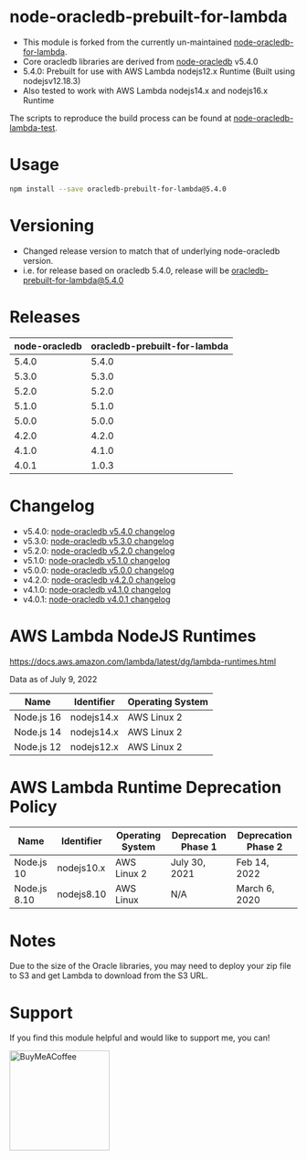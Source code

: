 # node-oracledb-prebuilt-for-lambda

 - This module is forked from the currently un-maintained [node-oracledb-for-lambda](https://github.com/nalbion/node-oracledb-for-lambda).
 - Core oracledb libraries are derived from [node-oracledb](https://github.com/oracle/node-oracledb) v5.4.0
 - 5.4.0: Prebuilt for use with AWS Lambda nodejs12.x Runtime (Built using nodejsv12.18.3)
 - Also tested to work with AWS Lambda nodejs14.x and nodejs16.x Runtime
 
The scripts to reproduce the build process can be found at [node-oracledb-lambda-test](https://github.com/romanbalayan/node-oracledb-lambda-test). 

# Usage

```bash
npm install --save oracledb-prebuilt-for-lambda@5.4.0
```

# Versioning
 - Changed release version to match that of underlying node-oracledb version. 
 - i.e. for release based on oracledb 5.4.0, release will be oracledb-prebuilt-for-lambda@5.4.0
 
 
 # Releases
 | node-oracledb       | oracledb-prebuilt-for-lambda    |
 | ------------------- | ---------- |
 | 5.4.0               | 5.4.0      |
 | 5.3.0               | 5.3.0      |
 | 5.2.0               | 5.2.0      |
 | 5.1.0               | 5.1.0      |
 | 5.0.0               | 5.0.0      |
 | 4.2.0               | 4.2.0      |
 | 4.1.0               | 4.1.0      |
 | 4.0.1               | 1.0.3      |

 
 # Changelog
 - v5.4.0: [node-oracledb v5.4.0 changelog](https://github.com/oracle/node-oracledb/blob/main/CHANGELOG.md#node-oracledb-v540-9-jun-2022)
 - v5.3.0: [node-oracledb v5.3.0 changelog](https://github.com/oracle/node-oracledb/blob/main/CHANGELOG.md#node-oracledb-v530-22-oct-2021)
 - v5.2.0: [node-oracledb v5.2.0 changelog](https://github.com/oracle/node-oracledb/blob/main/CHANGELOG.md#node-oracledb-v520-7-jun-2021)
 - v5.1.0: [node-oracledb v5.1.0 changelog](https://github.com/oracle/node-oracledb/blob/master/CHANGELOG.md#node-oracledb-v510-8-dec-2020)
 - v5.0.0: [node-oracledb v5.0.0 changelog](https://github.com/oracle/node-oracledb/blob/master/CHANGELOG.md#node-oracledb-v500-29-jun-2020)
 - v4.2.0: [node-oracledb v4.2.0 changelog](https://github.com/oracle/node-oracledb/blob/master/CHANGELOG.md#node-oracledb-v420-24-jan-2020)
 - v4.1.0: [node-oracledb v4.1.0 changelog](https://github.com/oracle/node-oracledb/blob/master/CHANGELOG.md#node-oracledb-v410-26-nov-2019)
 - v4.0.1: [node-oracledb v4.0.1 changelog](https://github.com/oracle/node-oracledb/blob/master/CHANGELOG.md#node-oracledb-v401-19-aug-2019)
 
 
 # AWS Lambda NodeJS Runtimes
 https://docs.aws.amazon.com/lambda/latest/dg/lambda-runtimes.html
 
 Data as of July 9, 2022
 
  | Name          | Identifier | Operating System  |
  | ------------- | ---------- | ----------------- |
  | Node.js 16    | nodejs14.x | AWS Linux 2       |
  | Node.js 14    | nodejs14.x | AWS Linux 2       |
  | Node.js 12    | nodejs12.x | AWS Linux 2       |
 
 # AWS Lambda Runtime Deprecation Policy

| Name          | Identifier | Operating System  | Deprecation Phase 1 | Deprecation Phase 2 |
| ------------- | ---------- | ----------------- | ------------------- | ------------------- |
| Node.js 10    | nodejs10.x | AWS Linux 2       | July 30, 2021       | Feb 14, 2022        |
| Node.js 8.10  | nodejs8.10 | AWS Linux         | N/A                 | March 6, 2020       |

 # Notes
Due to the size of the Oracle libraries, you may need to deploy your zip file to S3 and get Lambda to download from the S3 URL.


 # Support
If you find this module helpful and would like to support me, you can!

[<img src="https://cdn.buymeacoffee.com/buttons/v2/default-yellow.png" alt="BuyMeACoffee" width="175">](https://www.buymeacoffee.com/romanbalayan)
